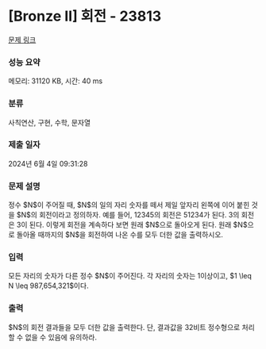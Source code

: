 # [Bronze II] 회전 - 23813 

[문제 링크](https://www.acmicpc.net/problem/23813) 

### 성능 요약

메모리: 31120 KB, 시간: 40 ms

### 분류

사칙연산, 구현, 수학, 문자열

### 제출 일자

2024년 6월 4일 09:31:28

### 문제 설명

<p>정수 $N$이 주어질 때, $N$의 일의 자리 숫자를 떼서 제일 앞자리 왼쪽에 이어 붙힌 것을 $N$의 회전이라고 정의하자. 예를 들어, 12345의 회전은 51234가 된다. 3의 회전은 3이 된다. 이렇게 회전을 계속하다 보면 원래 $N$으로 돌아오게 된다. 원래 $N$으로 돌아올 때까지의 $N$을 회전하여 나온 수를 모두 더한 값을 출력하시오.</p>

### 입력 

 <p>모든 자리의 숫자가 다른 정수 $N$이 주어진다. 각 자리의 숫자는 1이상이고, $1 \leq N \leq 987,654,321$이다.</p>

### 출력 

 <p>$N$의 회전 결과들을 모두 더한 값을 출력한다. 단, 결과값을 32비트 정수형으로 처리할 수 없을 수 있음에 유의하라.</p>

